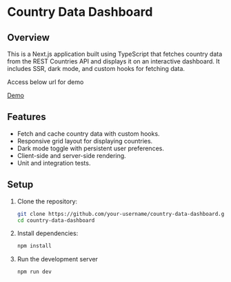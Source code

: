 # Country Data Dashboard

## Overview

This is a Next.js application built using TypeScript that fetches country data from the REST Countries API and displays it on an interactive dashboard. It includes SSR, dark mode, and custom hooks for fetching data.

Access below url for demo

[Demo](https://country-dashboard-one.vercel.app/)

## Features

- Fetch and cache country data with custom hooks.
- Responsive grid layout for displaying countries.
- Dark mode toggle with persistent user preferences.
- Client-side and server-side rendering.
- Unit and integration tests.

## Setup

1. Clone the repository:

   ```bash
   git clone https://github.com/your-username/country-data-dashboard.git
   cd country-data-dashboard

   ```

2. Install dependencies:

   ```bash
   npm install

   ```

3. Run the development server
   ```bash
   npm run dev
   ```
